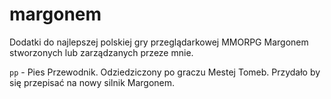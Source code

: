 # margonem
Dodatki do najlepszej polskiej gry przeglądarkowej MMORPG Margonem stworzonych lub zarządzanych przeze mnie. 

```pp``` - Pies Przewodnik. Odziedziczony po graczu Mestej Tomeb. Przydało by się przepisać na nowy silnik Margonem.

